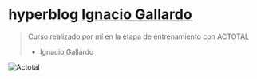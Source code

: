 # hyperblog [Ignacio Gallardo](https://github.com/ignacio-actotal)

>Curso realizado por mí en la etapa de entrenamiento con ACTOTAL
>- Ignacio Gallardo

![Actotal](https://actotal.com/wp-content/uploads/2013/10/ACTotal-logo.png "Actotal")

